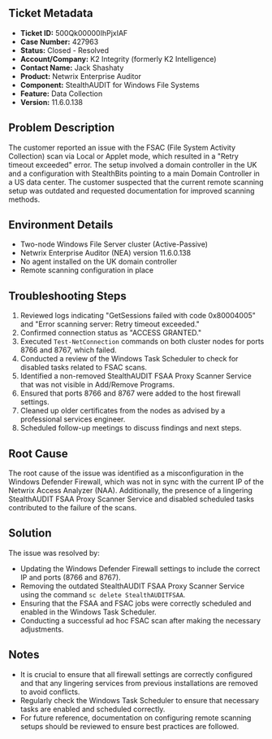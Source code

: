 ## Ticket Metadata
- **Ticket ID:** 500Qk00000IhPjxIAF
- **Case Number:** 427963
- **Status:** Closed - Resolved
- **Account/Company:** K2 Integrity (formerly K2 Intelligence)
- **Contact Name:** Jack Shashaty
- **Product:** Netwrix Enterprise Auditor
- **Component:** StealthAUDIT for Windows File Systems
- **Feature:** Data Collection
- **Version:** 11.6.0.138

## Problem Description
The customer reported an issue with the FSAC (File System Activity Collection) scan via Local or Applet mode, which resulted in a "Retry timeout exceeded" error. The setup involved a domain controller in the UK and a configuration with StealthBits pointing to a main Domain Controller in a US data center. The customer suspected that the current remote scanning setup was outdated and requested documentation for improved scanning methods.

## Environment Details
- Two-node Windows File Server cluster (Active-Passive)
- Netwrix Enterprise Auditor (NEA) version 11.6.0.138
- No agent installed on the UK domain controller
- Remote scanning configuration in place

## Troubleshooting Steps
1. Reviewed logs indicating "GetSessions failed with code 0x80004005" and "Error scanning server: Retry timeout exceeded."
2. Confirmed connection status as "ACCESS GRANTED."
3. Executed `Test-NetConnection` commands on both cluster nodes for ports 8766 and 8767, which failed.
4. Conducted a review of the Windows Task Scheduler to check for disabled tasks related to FSAC scans.
5. Identified a non-removed StealthAUDIT FSAA Proxy Scanner Service that was not visible in Add/Remove Programs.
6. Ensured that ports 8766 and 8767 were added to the host firewall settings.
7. Cleaned up older certificates from the nodes as advised by a professional services engineer.
8. Scheduled follow-up meetings to discuss findings and next steps.

## Root Cause
The root cause of the issue was identified as a misconfiguration in the Windows Defender Firewall, which was not in sync with the current IP of the Netwrix Access Analyzer (NAA). Additionally, the presence of a lingering StealthAUDIT FSAA Proxy Scanner Service and disabled scheduled tasks contributed to the failure of the scans.

## Solution
The issue was resolved by:
- Updating the Windows Defender Firewall settings to include the correct IP and ports (8766 and 8767).
- Removing the outdated StealthAUDIT FSAA Proxy Scanner Service using the command `sc delete StealthAUDITFSAA`.
- Ensuring that the FSAA and FSAC jobs were correctly scheduled and enabled in the Windows Task Scheduler.
- Conducting a successful ad hoc FSAC scan after making the necessary adjustments.

## Notes
- It is crucial to ensure that all firewall settings are correctly configured and that any lingering services from previous installations are removed to avoid conflicts.
- Regularly check the Windows Task Scheduler to ensure that necessary tasks are enabled and scheduled correctly.
- For future reference, documentation on configuring remote scanning setups should be reviewed to ensure best practices are followed.